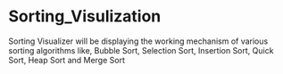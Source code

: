 # Sorting_Visulization
Sorting Visualizer will be displaying the working mechanism of various sorting algorithms like, Bubble Sort, Selection Sort, Insertion Sort, Quick Sort, Heap Sort and Merge Sort
